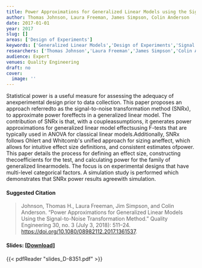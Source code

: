 ```yaml
---
title: Power Approximations for Generalized Linear Models using the Signal-to-Noise Transformation Method
author: Thomas Johnson, Laura Freeman, James Simpson, Colin Anderson
date: 2017-01-01
year: 2017
slug: []
areas: ['Design of Experiments']
keywords: ['Generalized Linear Models','Design of Experiments','Signal to Noise Ratio','Test Adequacy']
researchers: ['Thomas Johnson','Laura Freeman','James Simpson','Colin Anderson']
audience: Expert
venues: Quality Engineering
draft: no
cover:
  image: ''
---
```




Statistical power is a useful measure for assessing the adequacy of anexperimental design prior to data collection. This paper proposes an approach referredto as the signal-to-noise transformation method (SNRx), to approximate power foreffects in a generalized linear model. The contribution of SNRx is that, with a coupleassumptions, it generates power approximations for generalized linear model effectsusing F-tests that are typically used in ANOVA for classical linear models.Additionally, SNRx follows Ohlert and Whitcomb's unified approach for sizing aneffect, which allows for intuitive effect size definitions, and consistent estimates ofpower. This paper details the process for defining an effect size, constructing thecoefficients for the test, and calculating power for the family of generalized linearmodels. The focus is on experimental designs that have multi-level categorical factors. A simulation study is performed which demonstrates that SNRx power results agreewith simulation.

#### Suggested Citation
> Johnson, Thomas H., Laura Freeman, Jim Simpson, and Colin Anderson. “Power Approximations for Generalized Linear Models Using the Signal-to-Noise Transformation Method.” Quality Engineering 30, no. 3 (July 3, 2018): 511–24. https://doi.org/10.1080/08982112.2017.1361537.

#### Slides: [[Download](slides_D-8351.pdf)]
{{< pdfReader "slides_D-8351.pdf" >}}




